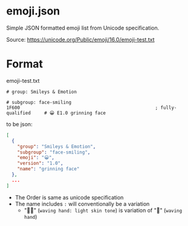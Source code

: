 # emoji.json

Simple JSON formatted emoji list from Unicode specification.

Source: https://unicode.org/Public/emoji/16.0/emoji-test.txt

# Format

emoji-test.txt

```
# group: Smileys & Emotion

# subgroup: face-smiling
1F600                                                  ; fully-qualified     # 😀 E1.0 grinning face
```

to be json:

```json
[
  {
    "group": "Smileys & Emotion",
    "subgroup": "face-smiling",
    "emoji": "😀",
    "version": "1.0",
    "name": "grinning face"
  },
  ...
]
```

- The Order is same as unicode specification
- The name includes `:` will conventionally be a variation
  - "👋🏻" (`waving hand: light skin tone`) is variation of "👋" (`waving hand`)
